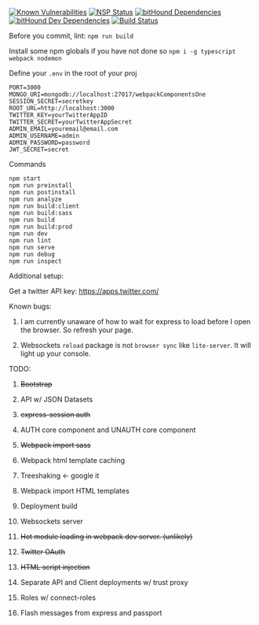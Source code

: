 [![Known Vulnerabilities](https://snyk.io/test/github/bamtron5/webpackngcomponents/badge.svg)](https://snyk.io/test/github/bamtron5/webpackngcomponents)
[![NSP Status](https://nodesecurity.io/orgs/brandonam/projects/2ec30f8c-15fb-4a13-905d-698f69bb8df2/badge)](https://nodesecurity.io/orgs/brandonam/projects/2ec30f8c-15fb-4a13-905d-698f69bb8df2)
[![bitHound Dependencies](https://www.bithound.io/github/bamtron5/webpackNGComponents/badges/dependencies.svg)](https://www.bithound.io/github/bamtron5/webpackNGComponents/master/dependencies/npm)
[![bitHound Dev Dependencies](https://www.bithound.io/github/bamtron5/webpackNGComponents/badges/devDependencies.svg)](https://www.bithound.io/github/bamtron5/webpackNGComponents/master/dependencies/npm)
[![Build Status](https://travis-ci.org/bamtron5/webpackNGComponents.svg?branch=master)](https://travis-ci.org/bamtron5/webpackNGComponents)

Before you commit, lint:
`npm run build`

Install some npm globals if you have not done so
`npm i -g typescript webpack nodemon`

Define your `.env` in the root of your proj
```
PORT=3000
MONGO_URI=mongodb://localhost:27017/webpackComponentsOne
SESSION_SECRET=secretkey
ROOT_URL=http://localhost:3000
TWITTER_KEY=yourTwitterAppID
TWITTER_SECRET=yourTwitterAppSecret
ADMIN_EMAIL=youremail@email.com
ADMIN_USERNAME=admin
ADMIN_PASSWORD=password
JWT_SECRET=secret
```

Commands
```
npm start
npm run preinstall
npm run postinstall
npm run analyze
npm run build:client
npm run build:sass
npm run build
npm run build:prod
npm run dev
npm run lint
npm run serve
npm run debug
npm run inspect
```

Additional setup:

Get a twitter API key:
https://apps.twitter.com/

Known bugs:

1. I am currently unaware of how to wait for express to load before I open the browser.  So refresh your page.

2. Websockets `reload` package is not `browser sync` like `lite-server`.  It will light up your console.


TODO:

1. ~~Bootstrap~~

2. API w/ JSON Datasets

3. ~~express-session auth~~

4. AUTH core component and UNAUTH core component

5. ~~Webpack import sass~~

6. Webpack html template caching

7. Treeshaking <- google it

8. Webpack import HTML templates

9. Deployment build

10. Websockets server

11. ~~Hot module loading in webpack dev server. (unlikely)~~

12. ~~Twitter OAuth~~

13. ~~HTML script injection~~

14. Separate API and Client deployments w/ trust proxy

15. Roles w/ connect-roles

16. Flash messages from express and passport

